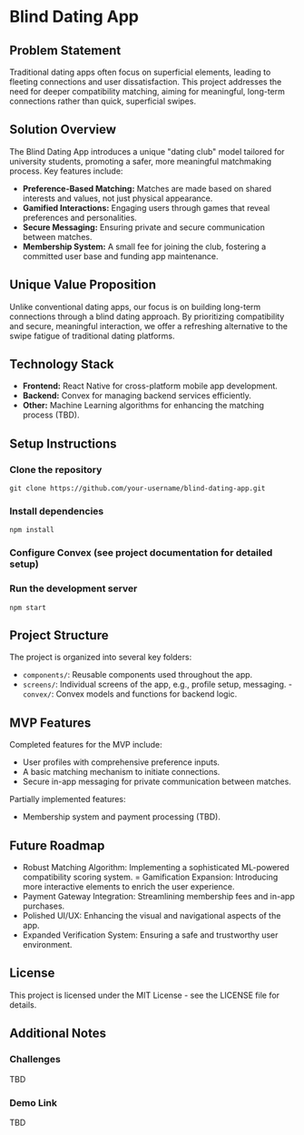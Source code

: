 # Blind Dating App

## Problem Statement

Traditional dating apps often focus on superficial elements, leading to fleeting connections and user dissatisfaction. This project addresses the need for deeper compatibility matching, aiming for meaningful, long-term connections rather than quick, superficial swipes.

## Solution Overview

The Blind Dating App introduces a unique "dating club" model tailored for university students, promoting a safer, more meaningful matchmaking process. Key features include:

- **Preference-Based Matching:** Matches are made based on shared interests and values, not just physical appearance.
- **Gamified Interactions:** Engaging users through games that reveal preferences and personalities.
- **Secure Messaging:** Ensuring private and secure communication between matches.
- **Membership System:** A small fee for joining the club, fostering a committed user base and funding app maintenance.

## Unique Value Proposition

Unlike conventional dating apps, our focus is on building long-term connections through a blind dating approach. By prioritizing compatibility and secure, meaningful interaction, we offer a refreshing alternative to the swipe fatigue of traditional dating platforms.

## Technology Stack

- **Frontend:** React Native for cross-platform mobile app development.
- **Backend:** Convex for managing backend services efficiently.
- **Other:** Machine Learning algorithms for enhancing the matching process (TBD).

## Setup Instructions

### Clone the repository
```
git clone https://github.com/your-username/blind-dating-app.git
```

### Install dependencies
```
npm install
```
### Configure Convex (see project documentation for detailed setup)

### Run the development server
```
npm start
```


## Project Structure
The project is organized into several key folders:

- `components/`: Reusable components used throughout the app.
- `screens/`: Individual screens of the app, e.g., profile setup, messaging.
-`convex/`: Convex models and functions for backend logic.

## MVP Features
Completed features for the MVP include:
- User profiles with comprehensive preference inputs.
- A basic matching mechanism to initiate connections.
- Secure in-app messaging for private communication between matches.

Partially implemented features:
- Membership system and payment processing (TBD).

## Future Roadmap
- Robust Matching Algorithm: Implementing a sophisticated ML-powered compatibility scoring system.
= Gamification Expansion: Introducing more interactive elements to enrich the user experience.
- Payment Gateway Integration: Streamlining membership fees and in-app purchases.
- Polished UI/UX: Enhancing the visual and navigational aspects of the app.
- Expanded Verification System: Ensuring a safe and trustworthy user environment.

## License
This project is licensed under the MIT License - see the LICENSE file for details.

## Additional Notes
### Challenges
TBD

### Demo Link
TBD